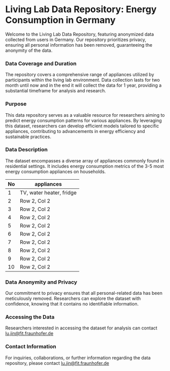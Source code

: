 # Living Lab Data Repository: Energy Consumption in Germany
Welcome to the Living Lab Data Repository, featuring anonymized data collected from users in Germany. Our repository prioritizes privacy, ensuring all personal information has been removed, guaranteeing the anonymity of the data.

### Data Coverage and Duration
The repository covers a comprehensive range of appliances utilized by participants within the living lab environment. Data collection lasts for two month until now and in the end it will collect the data for 1 year, providing a substantial timeframe for analysis and research.

### Purpose
This data repository serves as a valuable resource for researchers aiming to predict energy consumption patterns for various appliances. By leveraging this dataset, researchers can develop efficient models tailored to specific appliances, contributing to advancements in energy efficiency and sustainable practices.

### Data Description
The dataset encompasses a diverse array of appliances commonly found in residential settings. It includes energy consumption metrics of the 3-5 most energy consumption appliances on households.

| No | appliances  | 
|----------|----------|
| 1 | TV, water heater, fridge | 
| 2| Row 2, Col 2 |
| 3| Row 2, Col 2 |
| 4| Row 2, Col 2 |
| 5| Row 2, Col 2 |
| 6| Row 2, Col 2 |
| 7| Row 2, Col 2 |
| 8| Row 2, Col 2 |
| 9| Row 2, Col 2 |
| 10| Row 2, Col 2 |

### Data Anonymity and Privacy
Our commitment to privacy ensures that all personal-related data has been meticulously removed. Researchers can explore the dataset with confidence, knowing that it contains no identifiable information.

### Accessing the Data
Researchers interested in accessing the dataset for analysis can contact [lu.jin@fit.fraunhofer.de](mailto:lu.jin@fit.fraunhofer.de)

### Contact Information
For inquiries, collaborations, or further information regarding the data repository, please contact [lu.jin@fit.fraunhofer.de](mailto:lu.jin@fit.fraunhofer.de)

